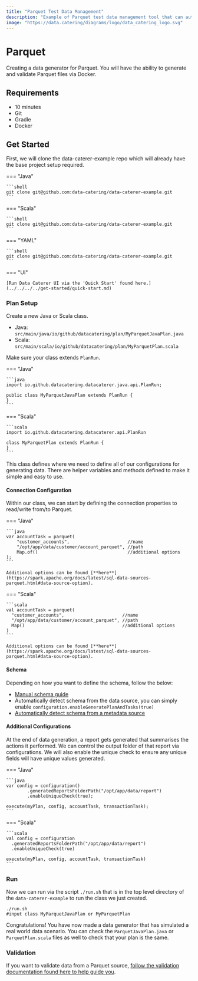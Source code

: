 ```yaml
---
title: "Parquet Test Data Management"
description: "Example of Parquet test data management tool that can automatically discover, generate and validate."
image: "https://data.catering/diagrams/logo/data_catering_logo.svg"
---
```


# Parquet

Creating a data generator for Parquet. You will have the ability to generate and validate Parquet files via Docker.

## Requirements

- 10 minutes
- Git
- Gradle
- Docker

## Get Started

First, we will clone the data-caterer-example repo which will already have the base project setup required.

=== "Java"

    ```shell
    git clone git@github.com:data-catering/data-caterer-example.git
    ```

=== "Scala"

    ```shell
    git clone git@github.com:data-catering/data-caterer-example.git
    ```

=== "YAML"

    ```shell
    git clone git@github.com:data-catering/data-caterer-example.git
    ```

=== "UI"

    [Run Data Caterer UI via the 'Quick Start' found here.](../../../../get-started/quick-start.md)

### Plan Setup

Create a new Java or Scala class.

- Java: `src/main/java/io/github/datacatering/plan/MyParquetJavaPlan.java`
- Scala: `src/main/scala/io/github/datacatering/plan/MyParquetPlan.scala`

Make sure your class extends `PlanRun`.

=== "Java"

    ```java
    import io.github.datacatering.datacaterer.java.api.PlanRun;
    
    public class MyParquetJavaPlan extends PlanRun {
    }
    ```

=== "Scala"

    ```scala
    import io.github.datacatering.datacaterer.api.PlanRun
    
    class MyParquetPlan extends PlanRun {
    }
    ```

This class defines where we need to define all of our configurations for generating data. There are helper variables and
methods defined to make it simple and easy to use.

#### Connection Configuration

Within our class, we can start by defining the connection properties to read/write from/to Parquet.

=== "Java"

    ```java
    var accountTask = parquet(
        "customer_accounts",                      //name
        "/opt/app/data/customer/account_parquet", //path
        Map.of()                                  //additional options
    );
    ```
    
    Additional options can be found [**here**](https://spark.apache.org/docs/latest/sql-data-sources-parquet.html#data-source-option).

=== "Scala"

    ```scala
    val accountTask = parquet(
      "customer_accounts",                      //name         
      "/opt/app/data/customer/account_parquet", //path
      Map()                                     //additional options
    )
    ```
    
    Additional options can be found [**here**](https://spark.apache.org/docs/latest/sql-data-sources-parquet.html#data-source-option).

#### Schema

Depending on how you want to define the schema, follow the below:

- [Manual schema guide](../../scenario/data-generation.md#schema)
- Automatically detect schema from the data source, you can simply enable `configuration.enableGeneratePlanAndTasks(true)`
- [Automatically detect schema from a metadata source](../../index.md#metadata)

#### Additional Configurations

At the end of data generation, a report gets generated that summarises the actions it performed. We can control the
output folder of that report via configurations. We will also enable the unique check to ensure any unique fields will
have unique values generated.

=== "Java"

    ```java
    var config = configuration()
            .generatedReportsFolderPath("/opt/app/data/report")
            .enableUniqueCheck(true);

    execute(myPlan, config, accountTask, transactionTask);
    ```

=== "Scala"

    ```scala
    val config = configuration
      .generatedReportsFolderPath("/opt/app/data/report")
      .enableUniqueCheck(true)

    execute(myPlan, config, accountTask, transactionTask)
    ```

### Run

Now we can run via the script `./run.sh` that is in the top level directory of the `data-caterer-example` to run the class we just
created.

```shell
./run.sh
#input class MyParquetJavaPlan or MyParquetPlan
```

Congratulations! You have now made a data generator that has simulated a real world data scenario. You can check the
`ParquetJavaPlan.java` or `ParquetPlan.scala` files as well to check that your plan is the same.

### Validation

If you want to validate data from a Parquet source, 
[follow the validation documentation found here to help guide you](../../../validation.md).

